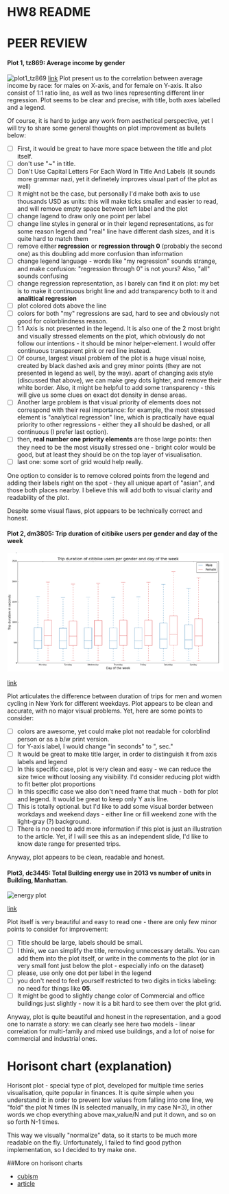 HW8 README
======

# PEER REVIEW

#### Plot 1, tz869: Average income by gender

![plot1_tz869](https://raw.githubusercontent.com/Tengf/PUI2015_tzheng/master/HW8/hw8.png)
[link](https://github.com/Tengf/PUI2015_tzheng/blob/master/HW8/hw8.png
)
Plot present us to the correlation between average income by race: for males on X-axis, and for female on Y-axis.
It also consist of 1:1 ratio line, as well as two lines representing different liner regression. Plot seems to be
clear and precise, with title, both axes labelled and a legend.

Of course, it is hard to judge any work from aesthetical perspective, yet I will try to share some general thoughts on plot improvement as bullets below:
- [ ] First, it would be great to have more space between the title and plot itself.
- [ ] don't use "~" in title.
- [ ] Don't Use Capital Letters For Each Word In Title And Labels (it sounds more grammar nazi, yet it definetely improves visual part of the plot as well)
- [ ] It might not be the case, but personally I'd make both axis to use thousands USD as units: this will make ticks smaller and easier to read, and will remove empty space between left label and the plot
- [ ] change lagend to draw only one point per label
- [ ] change line styles in general or in their legend representations, as for some reason legend and "real" line have different dash sizes, and it is quite hard to match them
- [ ] remove either **regression** or **regression through 0** (probably the second one) as this doubling add more confusion than information
- [ ] change legend language - words like "my regression" sounds strange, and make confusion: "regression through 0" is not yours? Also, "all" sounds confusing
- [ ] change regression representation, as I barely can find it on plot: my bet is to make it continuous bright line and add transparency both to it and **analitical regression**
- [ ] plot colored dots above the line
- [ ] colors for both "my" regressions are sad, hard to see and obviously not good for colorblindness reason.
- [ ] 1:1 Axis is not presented in the legend. It is also one of the 2 most bright and visually stressed elements on the plot, which obviously do not follow our intentions - it should be minor helper-element. I would offer continuous transparent pink or red line instead.
- [ ] Of course, largest visual problem of the plot is a huge visual noise, created by black dashed axis and grey minor points (they are not presented in legend as well, by the way). apart of changing axis style (discussed that above), we can make grey dots lighter, and remove their white border. Also, it might be helpful to add some transparency - this will give us some clues on exact dot density in dense areas.
- [ ] Another large problem is that visual priority of elements does not correspond with their real importance: for example, the most stressed element is "analytical regression" line, which is practically have equal priority to other regressions - either they all should be dashed, or all continuous (I prefer last option).
- [ ] then, **real  number one priority elements** are those large points: then they need to be the most visually stressed one - bright color would be good, but at least they should be on the top layer of visualisation.
- [ ] last one: some sort of grid would help really.

One option to consider is to remove colored points from the legend and adding their labels right on the spot - they all unique apart of "asian", and those both places nearby. I believe this will add both to visual clarity and readability of the plot.

Despite some visual flaws, plot appears to be technically correct and honest.


#### Plot 2, dm3805: Trip duration of citibike users per gender and day of the week

![Trip duration of citibike users per gender and day of the week](diogo_plot.png)

[link](https://github.com/diogomiura/PUI2015_dmiura/blob/master/HW8/dmiura_HW8.ipynb)

Plot articulates the difference between duration of trips for men and  women cycling in New York for different weekdays. Plot appears to be clean and accurate, with no major visual problems.
  Yet, here are some points to consider:

  - [ ] colors are awesome, yet could make plot not readable for colorblind person or as a b/w print version.
  - [ ] for Y-axis label, I would change "in seconds" to ", sec."
  - [ ] It would be great to make title larger, in order to distinguish it from axis labels and legend
  - [ ] In this specific case, plot is very clean and easy - we can reduce the size twice without loosing any visibility. I'd consider reducing plot width to fit better plot proportions
  - [ ] In this specific case we also don't need frame that much - both for plot and legend. It would be great to keep only Y axis line.
  - [ ] This is totally optional. but I'd like to add some visual border between workdays and weekend days - either line or fill weekend zone with the light-gray (?) background.
  - [ ] There is no need to add more information if this plot is just an illustration to the article. Yet, if I will see this as an independent slide, I'd like to know date range for presented trips.

  Anyway, plot appears to be clean, readable and honest.

#### Plot3, dc3445: Total Building energy use in 2013 vs number of units in Building, Manhattan.
![energy plot](https://raw.githubusercontent.com/diggity2036/PUI2015_dcrull/master/HW8/energy_plot.png)

[link](https://github.com/diggity2036/PUI2015_dcrull/tree/master/HW8)

Plot itself is very beautiful and easy to read one - there are only few minor points to consider for improvement:

- [ ] Title should be large, labels should be small.
- [ ] I think, we can simplify the title, removing unnecessary details. You can add them into the plot itself, or write in the comments to the plot (or in very small font just below the plot - especially info on the dataset)
- [ ] please, use only one dot per label in the legend
- [ ] you don't need to feel yourself restricted to two digits in ticks labeling: no need for things like **05**.
- [ ] It might be good to slightly change color of Commercial and office buildings just slightly - now it is a bit hard to see them over the plot grid.

Anyway, plot is quite beautiful and honest in the representation, and a good one to narrate a story: we can clearly see here two models - linear correlation for multi-family and mixed use buildings, and a lot of noise for commercial and industrial ones.



# Horisont chart (explanation)

Horisont plot - special type of plot, developed for multiple time series visualisation, quite popular in finances.
It is quite simple when you understand it: in order to prevent low values from falling into one line, we "fold" the plot N times (N is selected manually, in my case N=3), in other words we chop everything above max_value/N and put it down, and so on so forth N-1 times.

This way we visually "normalize" data, so it starts to be much more readable on the fly.  Unfortunately, I failed to find good
python implementation, so I decided to try make one.

##More on horisont charts
- [cubism](https://square.github.io/cubism/)
- [article](http://www.perceptualedge.com/articles/visual_business_intelligence/time_on_the_horizon.pdf)
